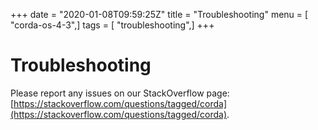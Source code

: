 +++
date = "2020-01-08T09:59:25Z"
title = "Troubleshooting"
menu = [ "corda-os-4-3",]
tags = [ "troubleshooting",]
+++


# Troubleshooting

Please report any issues on our StackOverflow page: [https://stackoverflow.com/questions/tagged/corda](https://stackoverflow.com/questions/tagged/corda).


